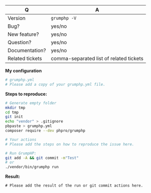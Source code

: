 | Q               | A
| --------------- | ---
| Version         | `grumphp -V`
| Bug?            | yes/no
| New feature?    | yes/no
| Question?       | yes/no
| Documentation?  | yes/no
| Related tickets | comma-separated list of related tickets

<!-- Please add an advanced description on what this PR is doing to GrumPHP. -->

<!-- In case of a bug, please fill in following information:-->
**My configuration**
```yaml
# grumphp.yml
# Please add a copy of your grumphp.yml file.
```

**Steps to reproduce:**
```sh
# Generate empty folder
mkdir tmp
cd tmp
git init
echo "vendor" > .gitignore
pbpaste > grumphp.yml
composer require --dev phpro/grumphp

# Your actions
# Please add the steps on how to reproduce the issue here.

# Run GrumpHP:
git add -A && git commit -m"Test"
# or
./vendor/bin/grumphp run
```

**Result:**
```
# Please add the result of the run or git commit actions here.
```
